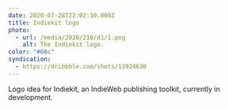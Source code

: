 ```yaml
---
date: 2020-07-28T22:02:10.000Z
title: Indiekit logo
photo:
  - url: /media/2020/210/d1/1.png
    alt: The Indiekit logo.
color: "#60c"
syndication:
  - https://dribbble.com/shots/13924630
---
```


Logo idea for Indiekit, an IndieWeb publishing toolkit, currently in development.
